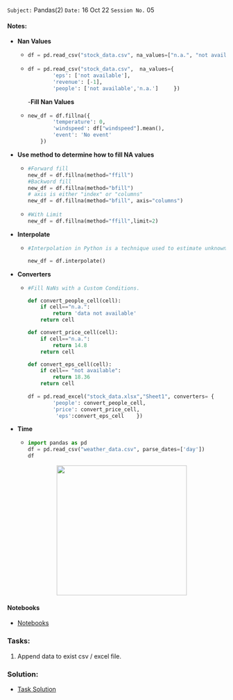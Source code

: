 `Subject:` Pandas(2)
 `Date:` 16 Oct 22 `Session No.` 05

#### Notes:

- **Nan Values**

  - ```python
    df = pd.read_csv("stock_data.csv", na_values=["n.a.", "not available"]) 
    ```
  
  - ```python
    df = pd.read_csv("stock_data.csv",  na_values={
            'eps': ['not available'],
            'revenue': [-1],
            'people': ['not available','n.a.']     })
    ```
    -**Fill Nan Values**
  - ```python
    new_df = df.fillna({
            'temperature': 0,
            'windspeed': df["windspeed"].mean(),
            'event': 'No event'
        })
    ```


- **Use method to determine how to fill NA values**

  - ```python
    #Forward fill
    new_df = df.fillna(method="ffill")
    #Backword fill
    new_df = df.fillna(method="bfill")
    # axis is either "index" or "columns"
    new_df = df.fillna(method="bfill", axis="columns") 
    ```

  - ```python
    #With Limit
    new_df = df.fillna(method="ffill",limit=2)
    ```
  
- **Interpolate**


  - ```python
    #Interpolation in Python is a technique used to estimate unknown data points between two known data points. Interpolation is mostly used to impute missing values in the dataframe or series while preprocessing data.
    
    new_df = df.interpolate()
    ```


- **Converters**

  - ```python
    #Fill NaNs with a Custom Conditions.
    
    def convert_people_cell(cell):
        if cell=="n.a.":
            return 'data not available'
        return cell
    
    def convert_price_cell(cell):
        if cell=="n.a.":
            return 14.8
        return cell
    
    def convert_eps_cell(cell):
        if cell== "not available":
            return 18.36
        return cell
        
    df = pd.read_excel("stock_data.xlsx","Sheet1", converters= {
            'people': convert_people_cell,
            'price': convert_price_cell,
             'eps':convert_eps_cell    })
    ```
    
    
  
- **Time**

  - ```python
    import pandas as pd
    df = pd.read_csv("weather_data.csv", parse_dates=['day'])
    df
    ```

  <p align="center"><img src='https://i.imgur.com/gbLphow.jpeg' width="300"/>

#### Notebooks

- [Notebooks](https://github.com/AhmedUZaki/INSTANT-AI/tree/main/Track%203_Data%20Analysis/Session%2005/Notebooks)

### Tasks:

1. Append data to exist csv / excel file.

### Solution:

- [Task Solution](https://github.com/AhmedUZaki/INSTANT-AI/blob/main/Track%202_%20Mathematics%20%20for%20Data%20science/Session%2003/Task%20Solution.md)

